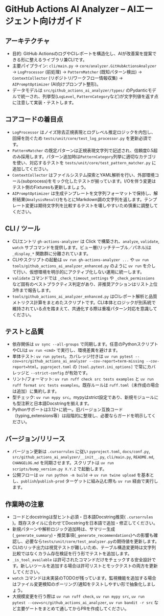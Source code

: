 # GitHub Actions AI Analyzer – AIエージェント向けガイド
## アーキテクチャ
- 目的: GitHub ActionsのログやCIレポートを構造化し、AIが改善案を提案できる形に整えるライブラリ兼CLIです。
- 主要パイプライン: `cli/main.py` → `core/analyzer.GitHubActionsAnalyzer` → `LogProcessor` (前処理) → `PatternMatcher` (既知パターン検出) → `ContextCollector` (リポジトリ/ワークフロー情報収集) → `AIPromptOptimizer` (AI向けプロンプト整形)。
- データモデルは `src/github_actions_ai_analyzer/types/` のPydanticモデルで統一され、列挙型(`LogLevel`, `PatternCategory`など)が文字列値を返す点に注意して実装・テストします。
## コアコードの着目点
- `LogProcessor` はノイズ除去正規表現とログレベル推定ロジックを内包し、回帰を防ぐため `tests/unit/core/test_log_processor.py` を更新必須です。
- `PatternMatcher` の既定パターンは正規表現文字列で記述され、信頼度0.5超のみ採用します。パターン追加時は`PatternCategory`列挙に適切なカテゴリを使い、対応するテストを `tests/unit/core/test_pattern_matcher.py` に追加してください。
- `ContextCollector` はファイルシステム探索とYAML解析を行い、外部環境コール(subprocess)をモック化したテストが揃っています。I/Oを伴う変更はテスト側のFixturesも更新しましょう。
- `AIPromptOptimizer` は生成テンプレートを文字列フォーマットで保持し、解析結果(`AnalysisResult`)をもとにMarkdown調の文字列を返します。テンプレート変更は期待文字列を比較するテストを壊しやすいため慎重に調整してください。
## CLI / ツール
- CLIエントリ `gh-actions-analyzer` は Click で構築され、`analyze`, `validate`, `watch` サブコマンドを提供します。ビュー層(リッチテーブル／パネル)は `_display_*` 関数群に分離されています。
- CLIやスクリプトの起動は `uv run gh-actions-analyzer ...` や `uv run tools/github_actions_ai_analyzer_enhanced.py` のように `uv run` を介して行い、仮想環境を明示的にアクティブ化しない運用に統一します。
- `validate` コマンドでは `_check_timeout_settings` や `_check_permissions` など固有のベストプラクティス判定があり、非推奨アクションはリスト上位3件まで報告します。
- `tools/github_actions_ai_analyzer_enhanced.py` はCIレポート解析と品質メトリクス計算をまとめたスクリプトです。CLI本体とロジックが別系統で維持されている点を踏まえて、共通化する際は重複パターン対応を意識してください。
## テストと品質
- 依存関係は `uv sync --all-groups` で同期します。任意のPythonスクリプトやCLIは `uv run <cmd>` で実行し、環境差異を避けます。
- 単体テスト: `uv run pytest`。カバレッジ付きは `uv run pytest --cov=src/github_actions_ai_analyzer --cov-report=term-missing --cov-report=html`。`pyproject.toml` の `[tool.pytest.ini_options]` で常にカバレッジと `--strict-config` が有効です。
- リント/フォーマット: `uv run ruff check src tests examples` と `uv run ruff format src tests examples`。既存ルールは `ruff.toml`（未作成の場合は追加）に集約します。
- 型チェック: `uv run mypy src`。mypyはstrict設定であり、新規モジュールにも型注釈と日本語Docstringを揃えます。
- Pythonサポートは3.12+に統一。旧バージョン互換コード（typing_extensions等）は段階的に整理し、必要ならガードを明示してください。
## バージョン/リリース
- バージョン更新は `.cursorrules` に従い `pyproject.toml`, `docs/conf.py`, `src/github_actions_ai_analyzer/__init__.py`, `cli/main.py`, `README.md`, `CHANGELOG.md` を同期させます。スクリプトは `uv run scripts/bump_version.py X.Y.Z` で起動します。
- 公開フローは `uv run python -m build` → `uv run twine upload` を基本とし、`publish`/`publish-prod` ターゲットに組み込む際も `uv run` 経由で実行します。
## 作業時の注意
- コードとdocstringは型ヒント必須・日本語Docstring推奨( `.cursorrules` )。既存スタイルに合わせてDocstringを日本語で追加・修正してください。
- 新規パターンや解析ロジック追加時は、サマリー生成(`_generate_summary`)・推奨事項(`_generate_recommendations`)への影響も確認し、必要なら`tests/unit/core/test_analyzer.py`の期待値を更新します。
- CLIのリッチ出力は視覚テストが難しいため、テーブル構造変更時は文字列比較ではなくカラム存在検証を行う形でテストを追加します。
- `_is_tool_available` は許可されたコマンドだけをチェックする安全設計です。新しいツールを追加する場合は許可リストとモックテストの両方を更新してください。
- `watch` コマンドは未実装のTODOが残っています。監視機能を追加する場合はファイル変更検知のポーリング/通知をテストしやすい形で抽象化しましょう。
- 大規模変更を行う際は `uv run ruff check`, `uv run mypy src`, `uv run pytest --cov=src/github_actions_ai_analyzer`, `uv run bandit -r src` など主要ゲートをまとめて通してからPRを作成してください。
